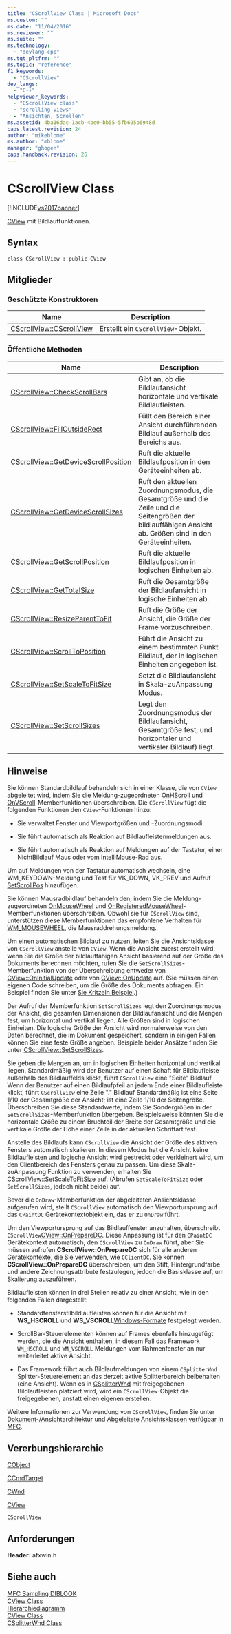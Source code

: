```yaml
---
title: "CScrollView Class | Microsoft Docs"
ms.custom: ""
ms.date: "11/04/2016"
ms.reviewer: ""
ms.suite: ""
ms.technology: 
  - "devlang-cpp"
ms.tgt_pltfrm: ""
ms.topic: "reference"
f1_keywords: 
  - "CScrollView"
dev_langs: 
  - "C++"
helpviewer_keywords: 
  - "CScrollView class"
  - "scrolling views"
  - "Ansichten, Scrollen"
ms.assetid: 4ba16dac-1acb-4be0-bb55-5fb695b6948d
caps.latest.revision: 24
author: "mikeblome"
ms.author: "mblome"
manager: "ghogen"
caps.handback.revision: 26
---
```

# CScrollView Class
[!INCLUDE[vs2017banner](../../assembler/inline/includes/vs2017banner.md)]

[CView](../../mfc/reference/cview-class.md) mit Bildlauffunktionen.  
  
## Syntax  
  
```  
class CScrollView : public CView  
```  
  
## Mitglieder  
  
### Geschützte Konstruktoren  
  
|Name|Description|  
|----------|-----------------|  
|[CScrollView::CScrollView](../Topic/CScrollView::CScrollView.md)|Erstellt ein `CScrollView`\-Objekt.|  
  
### Öffentliche Methoden  
  
|Name|Description|  
|----------|-----------------|  
|[CScrollView::CheckScrollBars](../Topic/CScrollView::CheckScrollBars.md)|Gibt an, ob die Bildlaufansicht horizontale und vertikale Bildlaufleisten.|  
|[CScrollView::FillOutsideRect](../Topic/CScrollView::FillOutsideRect.md)|Füllt den Bereich einer Ansicht durchführenden Bildlauf außerhalb des Bereichs aus.|  
|[CScrollView::GetDeviceScrollPosition](../Topic/CScrollView::GetDeviceScrollPosition.md)|Ruft die aktuelle Bildlaufposition in den Geräteeinheiten ab.|  
|[CScrollView::GetDeviceScrollSizes](../Topic/CScrollView::GetDeviceScrollSizes.md)|Ruft den aktuellen Zuordnungsmodus, die Gesamtgröße und die Zeile und die Seitengrößen der bildlauffähigen Ansicht ab.  Größen sind in den Geräteeinheiten.|  
|[CScrollView::GetScrollPosition](../Topic/CScrollView::GetScrollPosition.md)|Ruft die aktuelle Bildlaufposition in logischen Einheiten ab.|  
|[CScrollView::GetTotalSize](../Topic/CScrollView::GetTotalSize.md)|Ruft die Gesamtgröße der Bildlaufansicht in logische Einheiten ab.|  
|[CScrollView::ResizeParentToFit](../Topic/CScrollView::ResizeParentToFit.md)|Ruft die Größe der Ansicht, die Größe der Frame vorzuschreiben.|  
|[CScrollView::ScrollToPosition](../Topic/CScrollView::ScrollToPosition.md)|Führt die Ansicht zu einem bestimmten Punkt Bildlauf, der in logischen Einheiten angegeben ist.|  
|[CScrollView::SetScaleToFitSize](../Topic/CScrollView::SetScaleToFitSize.md)|Setzt die Bildlaufansicht in Skala\-zuAnpassung Modus.|  
|[CScrollView::SetScrollSizes](../Topic/CScrollView::SetScrollSizes.md)|Legt den Zuordnungsmodus der Bildlaufansicht, Gesamtgröße fest, und horizontaler und vertikaler Bildlauf\) liegt.|  
  
## Hinweise  
 Sie können Standardbildlauf behandeln sich in einer Klasse, die von `CView` abgeleitet wird, indem Sie die Meldung\-zugeordneten [OnHScroll](../Topic/CWnd::OnHScroll.md) und [OnVScroll](../Topic/CWnd::OnVScroll.md)\-Memberfunktionen überschreiben.  Die `CScrollView` fügt die folgenden Funktionen den `CView`\-Funktionen hinzu:  
  
-   Sie verwaltet Fenster und Viewportgrößen und \-Zuordnungsmodi.  
  
-   Sie führt automatisch als Reaktion auf Bildlaufleistenmeldungen aus.  
  
-   Sie führt automatisch als Reaktion auf Meldungen auf der Tastatur, einer NichtBildlauf Maus oder vom IntelliMouse\-Rad aus.  
  
 Um auf Meldungen von der Tastatur automatisch wechseln, eine WM\_KEYDOWN\-Meldung und Test für VK\_DOWN, VK\_PREV und Aufruf [SetScrollPos](http://msdn.microsoft.com/library/windows/desktop/bb787597) hinzufügen.  
  
 Sie können Mausradbildlauf behandeln den, indem Sie die Meldung\-zugeordneten [OnMouseWheel](../Topic/CWnd::OnMouseWheel.md) und [OnRegisteredMouseWheel](../Topic/CWnd::OnRegisteredMouseWheel.md)\-Memberfunktionen überschreiben.  Obwohl sie für `CScrollView` sind, unterstützen diese Memberfunktionen das empfohlene Verhalten für [WM\_MOUSEWHEEL](http://msdn.microsoft.com/library/windows/desktop/ms645617), die Mausraddrehungsmeldung.  
  
 Um einen automatischen Bildlauf zu nutzen, leiten Sie die Ansichtsklasse von `CScrollView` anstelle von `CView`.  Wenn die Ansicht zuerst erstellt wird, wenn Sie die Größe der bildlauffähigen Ansicht basierend auf der Größe des Dokuments berechnen möchten, rufen Sie die `SetScrollSizes`\-Memberfunktion von der Überschreibung entweder von [CView::OnInitialUpdate](../Topic/CView::OnInitialUpdate.md) oder von [CView::OnUpdate](../Topic/CView::OnUpdate.md) auf.  \(Sie müssen einen eigenen Code schreiben, um die Größe des Dokuments abfragen.  Ein Beispiel finden Sie unter [Sie Kritzeln Beispiel](../../top/visual-cpp-samples.md).\)  
  
 Der Aufruf der Memberfunktion `SetScrollSizes` legt den Zuordnungsmodus der Ansicht, die gesamten Dimensionen der Bildlaufansicht und die Mengen fest, um horizontal und vertikal liegen.  Alle Größen sind in logischen Einheiten.  Die logische Größe der Ansicht wird normalerweise von den Daten berechnet, die im Dokument gespeichert, sondern in einigen Fällen können Sie eine feste Größe angeben.  Beispiele beider Ansätze finden Sie unter [CScrollView::SetScrollSizes](../Topic/CScrollView::SetScrollSizes.md).  
  
 Sie geben die Mengen an, um in logischen Einheiten horizontal und vertikal liegen.  Standardmäßig wird der Benutzer auf einen Schaft für Bildlaufleiste außerhalb des Bildlauffelds klickt, führt `CScrollView` eine "Seite" Bildlauf. Wenn der Benutzer auf einen Bildlaufpfeil an jedem Ende einer Bildlaufleiste klickt, führt `CScrollView` eine Zeile "." Bildlauf Standardmäßig ist eine Seite 1\/10 der Gesamtgröße der Ansicht; ist eine Zeile 1\/10 der Seitengröße.  Überschreiben Sie diese Standardwerte, indem Sie Sondergrößen in der `SetScrollSizes`\-Memberfunktion übergeben.  Beispielsweise könnten Sie die horizontale Größe zu einem Bruchteil der Breite der Gesamtgröße und die vertikale Größe der Höhe einer Zeile in der aktuellen Schriftart fest.  
  
 Anstelle des Bildlaufs kann `CScrollView` die Ansicht der Größe des aktiven Fensters automatisch skalieren.  In diesem Modus hat die Ansicht keine Bildlaufleisten und logische Ansicht wird gestreckt oder verkleinert wird, um den Clientbereich des Fensters genau zu passen.  Um diese Skala\-zuAnpassung Funktion zu verwenden, erhalten Sie [CScrollView::SetScaleToFitSize](../Topic/CScrollView::SetScaleToFitSize.md) auf.  \(Abrufen `SetScaleToFitSize` oder `SetScrollSizes`, jedoch nicht beide\) auf.  
  
 Bevor die `OnDraw`\-Memberfunktion der abgeleiteten Ansichtsklasse aufgerufen wird, stellt `CScrollView` automatisch den Viewportursprung auf das `CPaintDC` Gerätekontextobjekt ein, das er zu `OnDraw` führt.  
  
 Um den Viewportursprung auf das Bildlauffenster anzuhalten, überschreibt `CScrollView`[CView::OnPrepareDC](../Topic/CView::OnPrepareDC.md).  Diese Anpassung ist für den `CPaintDC` Gerätekontext automatisch, den `CScrollView` zu `OnDraw` führt, aber Sie müssen aufrufen **CScrollView::OnPrepareDC** sich für alle anderen Gerätekontexte, die Sie verwenden, wie `CClientDC`.  Sie können **CScrollView::OnPrepareDC** überschreiben, um den Stift, Hintergrundfarbe und andere Zeichnungsattribute festzulegen, jedoch die Basisklasse auf, um Skalierung auszuführen.  
  
 Bildlaufleisten können in drei Stellen relativ zu einer Ansicht, wie in den folgenden Fällen dargestellt:  
  
-   Standardfensterstilbildlaufleisten können für die Ansicht mit **WS\_HSCROLL** und **WS\_VSCROLL**[Windows\-Formate](../../mfc/reference/window-styles.md) festgelegt werden.  
  
-   ScrollBar\-Steuerelementen können auf Frames ebenfalls hinzugefügt werden, die die Ansicht enthalten, in diesem Fall das Framework `WM_HSCROLL` und `WM_VSCROLL` Meldungen vom Rahmenfenster an nur weiterleitet aktive Ansicht.  
  
-   Das Framework führt auch Bildlaufmeldungen von einem `CSplitterWnd` Splitter\-Steuerelement an das derzeit aktive Splitterbereich beibehalten \(eine Ansicht\).  Wenn es in [CSplitterWnd](../../mfc/reference/csplitterwnd-class.md) mit freigegebenen Bildlaufleisten platziert wird, wird ein `CScrollView`\-Objekt die freigegebenen, anstatt einen eigenen erstellen.  
  
 Weitere Informationen zur Verwendung von `CScrollView`, finden Sie unter [Dokument\-\/Ansichtarchitektur](../../mfc/document-view-architecture.md) und [Abgeleitete Ansichtsklassen verfügbar in MFC](../../mfc/derived-view-classes-available-in-mfc.md).  
  
## Vererbungshierarchie  
 [CObject](../../mfc/reference/cobject-class.md)  
  
 [CCmdTarget](../../mfc/reference/ccmdtarget-class.md)  
  
 [CWnd](../../mfc/reference/cwnd-class.md)  
  
 [CView](../../mfc/reference/cview-class.md)  
  
 `CScrollView`  
  
## Anforderungen  
 **Header:** afxwin.h  
  
## Siehe auch  
 [MFC Sampling DIBLOOK](../../top/visual-cpp-samples.md)   
 [CView Class](../../mfc/reference/cview-class.md)   
 [Hierarchiediagramm](../../mfc/hierarchy-chart.md)   
 [CView Class](../../mfc/reference/cview-class.md)   
 [CSplitterWnd Class](../../mfc/reference/csplitterwnd-class.md)